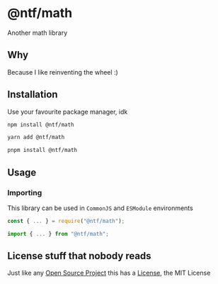 # @ntf/math

Another math library

## Why

Because I like reinventing the wheel :)

## Installation

Use your favourite package manager, idk

```sh
npm install @ntf/math
```

```sh
yarn add @ntf/math
```

```sh
pnpm install @ntf/math
```

## Usage

### Importing

This library can be used in `CommonJS` and `ESModule` environments

```typescript
const { ... } = require("@ntf/math");
```

```typescript
import { ... } from "@ntf/math";
```

## License stuff that nobody reads

Just like any [Open Source Project](https://github.com/N1ghtTheF0x/ntf-math) this has a [License](./LICENSE), the MIT License
